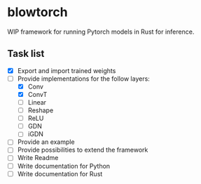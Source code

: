 # blowtorch
WIP framework for running Pytorch models in Rust for inference.

## Task list

- [x] Export and import trained weights
- [ ] Provide implementations for the follow layers:
    - [x] Conv
    - [x] ConvT
    - [ ] Linear
    - [ ] Reshape
    - [ ] ReLU
    - [ ] GDN
    - [ ] iGDN
- [ ] Provide an example
- [ ] Provide possibilities to extend the framework
- [ ] Write Readme
- [ ] Write documentation for Python
- [ ] Write documentation for Rust
